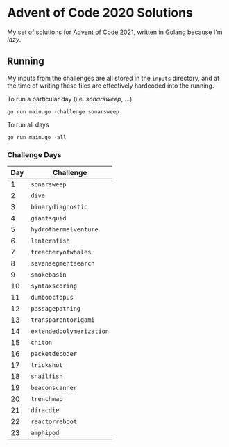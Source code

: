 # Advent of Code 2020 Solutions

My set of solutions for [Advent of Code 2021](https://adventofcode.com/2021), written in Golang because I'm _lazy_.

## Running

My inputs from the challenges are all stored in the `inputs` directory, and at the time of writing these files are effectively hardcoded into the running.

To run a particular day (i.e. _sonarsweep_, ...)
```
go run main.go -challenge sonarsweep
```

To run all days
```
go run main.go -all
```

### Challenge Days

Day | Challenge
----|----------
1 | `sonarsweep`
2 | `dive`
3 | `binarydiagnostic`
4 | `giantsquid`
5 | `hydrothermalventure`
6 | `lanternfish`
7 | `treacheryofwhales`
8 | `sevensegmentsearch`
9 | `smokebasin`
10 | `syntaxscoring`
11 | `dumbooctopus`
12 | `passagepathing`
13 | `transparentorigami`
14 | `extendedpolymerization`
15 | `chiton`
16 | `packetdecoder`
17 | `trickshot`
18 | `snailfish`
19 | `beaconscanner`
20 | `trenchmap`
21 | `diracdie`
22 | `reactorreboot`
23 | `amphipod`
